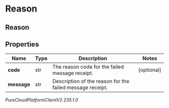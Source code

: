 # Reason

## Reason

## Properties

|Name | Type | Description | Notes|
|------------ | ------------- | ------------- | -------------|
| **code** | str | The reason code for the failed message receipt. | [optional] |
| **message** | str | Description of the reason for the failed message receipt. | |



_PureCloudPlatformClientV2 235.1.0_

